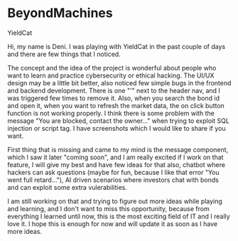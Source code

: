 # BeyondMachines

YieldCat

Hi, my name is Deni. I was playing with YieldCat in the past couple of days and there are few things that I noticed.

The concept and the idea of the project is wonderful about people who want to learn and practice cybersecurity or ethical hacking.
The UI/UX design may be a little bit better, also noticed few simple bugs in the frontend and backend development.
There is one "'" next to the header nav, and I was triggered few times to remove it. 
Also, when you search the bond id and open it, when you want to refresh the market data, the on click button function is not working properly.
I think there is some problem with the message "You are blocked, contact the owner..." when trying to exploit SQL injection or script tag.
I have screenshots which I would like to share if you want.

First thing that is missing and came to my mind is the message component,
which I saw it later "coming soon", and I am really excited if I work on that feature, I will give my best and have few ideas for that also,
chatbot where hackers can ask questions (maybe for fun, because I like that error "You went full retard..."),
AI driven scenarios where investors chat with bonds and can exploit some extra vulerabilities.

I am still working on that and trying to figure out more ideas while playing and learning, and I don't want to miss this opportunity,
because from everything I learned until now, this is the most exciting field of IT and I really love it.
I hope this is enough for now and will update it as soon as I have more ideas.
